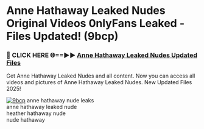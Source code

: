 # Anne Hathaway Leaked Nudes Original Videos 0nlyFans Leaked - Files Updated! (9bcp)

<h3>🔴 CLICK HERE 🌐==►► <a href="https://tinyurl.com/yc6ubb5a" rel="nofollow">Anne Hathaway Leaked Nudes Updated Files</a></h3>

Get Anne Hathaway Leaked Nudes and all content. Now you can access all videos and pictures of Anne Hathaway Leaked Nudes. New Updated Files 2025!

[![9bcp](https://i.imgur.com/7eu0CRL.gif)](https://tinyurl.com/yc6ubb5a)
anne hathaway nude leaks<br>
anne hathaway leaked nude<br>
heather hathaway nude<br>
nude hathaway